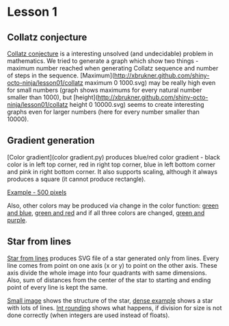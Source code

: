 # Lesson 1

## Collatz conjecture

[Collatz conjecture](collatz.py) is a interesting unsolved (and undecidable) problem in mathematics. We tried to generate a graph which show two things - maximum number reached when generating Collatz sequence and number of steps in the sequence. [Maximum](http://xbrukner.github.com/shiny-octo-ninja/lesson01/collatz maximum 0 1000.svg) may be really high even for small numbers (graph shows maximums for every natural number smaller than 1000), but [height](http://xbrukner.github.com/shiny-octo-ninja/lesson01/collatz height 0 10000.svg) seems to create interesting graphs even for larger numbers (here for every number smaller than 10000).

## Gradient generation

[Color gradient](color gradient.py) produces blue/red color gradient - black color is in left top corner, red in right top corner, blue in left bottom corner and pink in right bottom corner. It also supports scaling, although it always produces a square (it cannot produce rectangle).

[Example - 500 pixels](gradient.png)

Also, other colors may be produced via change in the color function: [green and blue](green-blue.png), [green and red](green-red.png) and if all three colors are changed, [green and purple](green-purple.png).

## Star from lines

[Star from lines](lines.py) produces SVG file of a star generated only from lines. Every line comes from point on one axis (x or y) to point on the other axis. These axis divide the whole image into four quadrants with same dimensions. Also, sum of distances from the center of the star to starting and ending point of every line is kept the same.

[Small image](http://xbrukner.github.com/shiny-octo-ninja/lesson01/lines-normal.svg) shows the structure of the star, [dense example](http://xbrukner.github.com/shiny-octo-ninja/lesson01/lines-dense.svg) shows a star with lots of lines. [Int rounding](http://xbrukner.github.com/shiny-octo-ninja/lesson01/lines-dense-int.svg) shows what happens, if division for size is not done correctly (when integers are used instead of floats).


